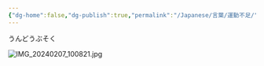 ```yaml
---
{"dg-home":false,"dg-publish":true,"permalink":"/Japanese/言葉/運動不足/","dgPassFrontmatter":true}
---
```



うんどうぶそく

![IMG_20240207_100821.jpg](/img/user/resources/%E7%99%BD%E7%86%8A%E3%82%AB%E3%83%95%E3%82%A7/IMG_20240207_100821.jpg)

